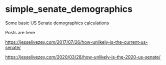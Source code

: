 # simple_senate_demographics
Some basic US Senate demographics calculations

Posts are here

https://jesselivezey.com/2017/07/26/how-unlikely-is-the-current-us-senate/

https://jesselivezey.com/2020/03/28/how-unlikely-is-the-2020-us-senate/
